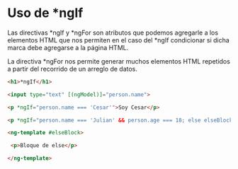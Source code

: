 # Uso de *ngIf

Las directivas *ngIf y *ngFor son atributos que podemos agregarle a los elementos HTML que nos permiten en el caso del *ngIf condicionar si dicha marca debe agregarse a la página HTML.

La directiva *ngFor nos permite generar muchos elementos HTML repetidos a partir del recorrido de un arreglo de datos.

```html
<h1>*ngIf</h1>

<input type="text" [(ngModel)]="person.name">

<p *ngIf="person.name === 'Cesar'">Soy Cesar</p>

<p *ngIf="person.name === 'Julian' && person.age === 18; else elseBlock">Soy Julian</p>

<ng-template #elseBlock>

 <p>Bloque de else</p>

</ng-template>
```